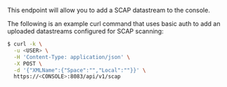 This endpoint will allow you to add a SCAP datastream to the console.

The following is an example curl command that uses basic auth to add an uploaded datastreams configured for SCAP scanning:

```bash
$ curl -k \
  -u <USER> \
  -H 'Content-Type: application/json' \
  -X POST \
  -d '{"XMLName":{"Space":"","Local":""}}' \
  https://<CONSOLE>:8083/api/v1/scap
```
